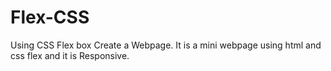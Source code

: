 # Flex-CSS
Using CSS Flex box Create a Webpage.
It is a mini webpage using html and css flex and it is Responsive.
